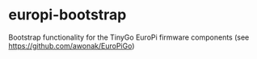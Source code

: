 # europi-bootstrap
Bootstrap functionality for the TinyGo EuroPi firmware components (see https://github.com/awonak/EuroPiGo)
